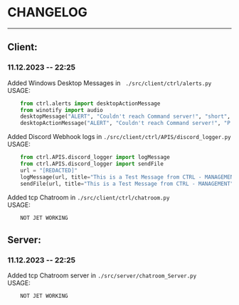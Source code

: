 # CHANGELOG

-----

## Client:
### 11.12.2023 -- 22:25
Added Windows Desktop Messages in ```` ./src/client/ctrl/alerts.py```` \
USAGE: 

`````python
    from ctrl.alerts import desktopActionMessage
    from winotify import audio
    desktopMessage("ALERT", "Couldn't reach Command server!", "short", audio.LoopingAlarm10, False)
    desktopActionMessage("ALERT", "Couldn't reach Command server!", "P:\Phyton\ctrl\src\ctrl\img\icon.png","short","OPEN CONSOLE","https://youtube.com/", audio.LoopingAlarm10, False)
`````

Added Discord Webhook logs in `./src/client/ctrl/APIS/discord_logger.py`\
USAGE:

`````python
    from ctrl.APIS.discord_logger import logMessage
    from ctrl.APIS.discord_logger import sendFile
    url = "[REDACTED]"
    logMessage(url, title="This is a Test Message from CTRL - MANAGEMENT", description="Just a Plain ol Test message", color_hex="#FFFFFF")
    sendFile(url, title="This is a Test Message from CTRL - MANAGEMENT", description="Just a Plain ol Test message", file_name="log.png", file_path="P:\Phyton\ctrl\src\ctrl\img\icon.png", color_hex="#FFFFFF")
`````

Added tcp Chatroom in `./src/client/ctrl/chatroom.py`\
USAGE:
`````python
    NOT JET WORKING    
`````

## Server:
### 11.12.2023 -- 22:25
Added tcp Chatroom server in `./src/server/chatroom_Server.py`\
USAGE:
`````python
    NOT JET WORKING    
`````